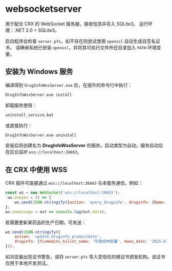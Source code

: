 # websocketserver
用于配合 CRX 的 WebSocket 服务器，接收信息并存入 SQLite3。
运行环境：.NET 2.0 + SQLite3。

启动程序会检查 `server.pfx`，如不存在则尝试使用 `openssl` 自动生成自签名证书。
请确保系统已安装 `openssl`，并将其可执行文件所在目录加入 `PATH` 环境变量。

## 安装为 Windows 服务

编译得到 `DrugInfoWssServer.exe` 后，在提升的命令行中执行：

```cmd
DrugInfoWssServer.exe install
```

卸载服务使用：

```cmd
uninstall_service.bat
```

或直接执行：

```cmd
DrugInfoWssServer.exe uninstall
```

安装后将创建名为 **DrugInfoWssServer** 的服务，启动类型为自动。服务启动后在后台监听 `wss://localhost:26663`。

## 在 CRX 中使用 WSS

CRX 插件可直接通过 `wss://localhost:26663` 与本服务通信，例如：

```javascript
const ws = new WebSocket('wss://localhost:26663');
 ws.onopen = () => {
    ws.send(JSON.stringify({action: 'query_druginfo', druginfo: {Name: '药品名称'}}));
};
ws.onmessage = evt => console.log(evt.data);
```

若需要更新某药品的生产日期，可发送：

```javascript
ws.send(JSON.stringify({
    action: 'update_druginfo_productdate',
    druginfo: {fixmedins_hilist_name: '阿莫西林胶囊', manu_date: '2025-07-23'}
}));
```

如浏览器出现证书警告，请将 `server.pfx` 导入受信任的根证书颁发机构。该证书仅用于本地开发测试。
